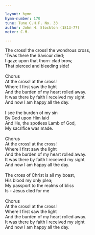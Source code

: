 ```yaml
---

layout: hymn
hymn-number: 170
tune: Tune C.H.F. No. 33
author: John H. Stockton (1813-77)
meter: C.M.

---
```

The cross! the cross! the wondrous cross,<br>'Twas there the Saviour died;<br>I gaze upon that thorn-clad brow,<br>That pierced and bleeding side!<br><br>Chorus<br>At the cross! at the cross!<br>Where I first saw the light<br>And the burden of my heart rolled away.<br>It was there by faith I received my sight<br>And now I am happy all the day.<br><br>I see the burden of my sin<br>By God upon Him laid<br>And He, the spotless Lamb of God,<br>My sacrifice was made.<br><br>Chorus<br>At the cross! at the cross!<br>Where I first saw the light<br>And the burden of my heart rolled away.<br>It was there by faith I received my sight<br>And now I am happy all the day.<br><br>The cross of Christ is all my boast,<br>His blood my only plea;<br>My passport to the realms of bliss<br>Is - Jesus died for me<br><br>Chorus<br>At the cross! at the cross!<br>Where I first saw the light<br>And the burden of my heart rolled away.<br>It was there by faith I received my sight<br>And now I am happy all the day.<br><br><br>
